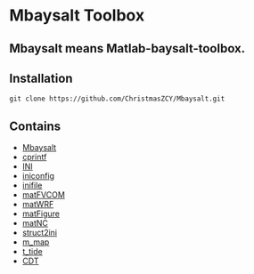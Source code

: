 <!--
 * @ -*- coding:UTF-8 -*-: 
 * @#########################: 
 * @Author: Christmas
 * @Date: 2023-09-18 21:13:00
 * @LastEditTime: 2023-09-19 00:26:14
 * @Description: 
-->
# Mbaysalt Toolbox

## Mbaysalt means Matlab-baysalt-toolbox.

## Installation
```shell
git clone https://github.com/ChristmasZCY/Mbaysalt.git
```
## Contains

* [Mbaysalt](https://github.com/ChristmasZCY/Mbaysalt)
* [cprintf]()
* [INI](https://ww2.mathworks.cn/matlabcentral/fileexchange/55766-ini)
* [iniconfig](https://ww2.mathworks.cn/matlabcentral/fileexchange/24992-ini-config)
* [inifile](https://ww2.mathworks.cn/matlabcentral/fileexchange/2976-inifile)
* [matFVCOM](https://github.com/SiqiLiOcean/matFVCOM)
* [matWRF](https://github.com/SiqiLiOcean/matWRF)
* [matFigure](https://github.com/SiqiLiOcean/matFigure)
* [matNC](https://github.com/SiqiLiOcean/matNC)
* [struct2ini](https://ww2.mathworks.cn/matlabcentral/fileexchange/22079-struct2ini)
* [m_map](ttps://www.eoas.ubc.ca/~rich/map.html)
* [t_tide]()
* [CDT](https://github.com/chadagreene/CDT)
